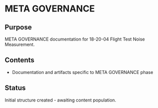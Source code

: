 # META GOVERNANCE

## Purpose
META GOVERNANCE documentation for 18-20-04 Flight Test Noise Measurement.

## Contents
- Documentation and artifacts specific to META GOVERNANCE phase

## Status
Initial structure created - awaiting content population.
